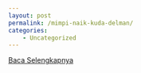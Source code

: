 ```yaml
---
layout: post
permalink: /mimpi-naik-kuda-delman/
categories:
    - Uncategorized
---
```


[Baca Selengkapnya](/10)